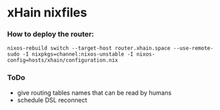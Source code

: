 # xHain nixfiles

### How to deploy the router:

```
nixos-rebuild switch --target-host router.xhain.space --use-remote-sudo -I nixpkgs=channel:nixos-unstable -I nixos-config=hosts/xhain/configuration.nix
```

### ToDo
* give routing tables names that can be read by humans
* schedule DSL reconnect
